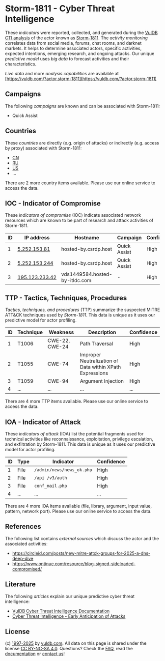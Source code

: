 # Storm-1811 - Cyber Threat Intelligence

These _indicators_ were reported, collected, and generated during the [VulDB CTI analysis](https://vuldb.com/?kb.cti) of the actor known as [Storm-1811](https://vuldb.com/?actor.storm-1811). The _activity monitoring_ correlates data from social media, forums, chat rooms, and darknet markets. It helps to determine associated actors, specific activities, expected intentions, emerging research, and ongoing attacks. Our unique _predictive model_ uses _big data_ to forecast activities and their characteristics.

_Live data_ and more _analysis capabilities_ are available at [https://vuldb.com/?actor.storm-1811](https://vuldb.com/?actor.storm-1811)

## Campaigns

The following _campaigns_ are known and can be associated with Storm-1811:

* Quick Assist

## Countries

These _countries_ are directly (e.g. origin of attacks) or indirectly (e.g. access by proxy) associated with Storm-1811:

* [CN](https://vuldb.com/?country.cn)
* [RU](https://vuldb.com/?country.ru)
* [US](https://vuldb.com/?country.us)
* ...

There are 2 more country items available. Please use our online service to access the data.

## IOC - Indicator of Compromise

These _indicators of compromise_ (IOC) indicate associated network resources which are known to be part of research and attack activities of Storm-1811.

ID | IP address | Hostname | Campaign | Confidence
-- | ---------- | -------- | -------- | ----------
1 | [5.252.153.81](https://vuldb.com/?ip.5.252.153.81) | hosted-by.csrdp.host | Quick Assist | High
2 | [5.252.153.244](https://vuldb.com/?ip.5.252.153.244) | hosted-by.csrdp.host | Quick Assist | High
3 | [195.123.233.42](https://vuldb.com/?ip.195.123.233.42) | vds1449584.hosted-by-itldc.com | - | High

## TTP - Tactics, Techniques, Procedures

_Tactics, techniques, and procedures_ (TTP) summarize the suspected MITRE ATT&CK techniques used by _Storm-1811_. This data is unique as it uses our predictive model for actor profiling.

ID | Technique | Weakness | Description | Confidence
-- | --------- | -------- | ----------- | ----------
1 | T1006 | CWE-22, CWE-24 | Path Traversal | High
2 | T1055 | CWE-74 | Improper Neutralization of Data within XPath Expressions | High
3 | T1059 | CWE-94 | Argument Injection | High
4 | ... | ... | ... | ...

There are 4 more TTP items available. Please use our online service to access the data.

## IOA - Indicator of Attack

These _indicators of attack_ (IOA) list the potential fragments used for technical activities like reconnaissance, exploitation, privilege escalation, and exfiltration by Storm-1811. This data is unique as it uses our predictive model for actor profiling.

ID | Type | Indicator | Confidence
-- | ---- | --------- | ----------
1 | File | `/admin/news/news_ok.php` | High
2 | File | `/api /v3/auth` | High
3 | File | `conf_mail.php` | High
4 | ... | ... | ...

There are 4 more IOA items available (file, library, argument, input value, pattern, network port). Please use our online service to access the data.

## References

The following list contains _external sources_ which discuss the actor and the associated activities:

* https://circleid.com/posts/new-mitre-attck-groups-for-2025-a-dns-deep-dive
* https://www.ontinue.com/resource/blog-signed-sideloaded-compromised/

## Literature

The following _articles_ explain our unique predictive cyber threat intelligence:

* [VulDB Cyber Threat Intelligence Documentation](https://vuldb.com/?kb.cti)
* [Cyber Threat Intelligence - Early Anticipation of Attacks](https://www.scip.ch/en/?labs.20201022)

## License

(c) [1997-2025](https://vuldb.com/?kb.changelog) by [vuldb.com](https://vuldb.com/?kb.about). All data on this page is shared under the license [CC BY-NC-SA 4.0](https://creativecommons.org/licenses/by-nc-sa/4.0/). Questions? Check the [FAQ](https://vuldb.com/?kb.faq), read the [documentation](https://vuldb.com/?kb) or [contact us](https://vuldb.com/?contact)!
